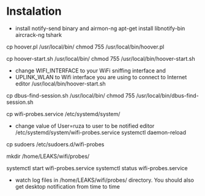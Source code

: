 # Instalation
* install notify-send binary and airmon-ng
apt-get install libnotify-bin aircrack-ng tshark

cp hoover.pl /usr/local/bin/
chmod 755 /usr/local/bin/hoover.pl

cp hoover-start.sh /usr/local/bin/
chmod 755 /usr/local/bin/hoover-start.sh
* change WIFI_INTERFACE to your WiFi sniffing interface and
* UPLINK_WLAN to Wifi interface you are using to connect to Internet 
editor /usr/local/bin/hoover-start.sh 

cp dbus-find-session.sh /usr/local/bin/
chmod 755 /usr/local/bin/dbus-find-session.sh

cp wifi-probes.service /etc/systemd/system/
* change value of User=ruza to user to be notified
editor /etc/systemd/system/wifi-probes.service
systemctl daemon-reload

cp sudoers /etc/sudoers.d/wifi-probes

mkdir /home/LEAKS/wifi/probes/

systemctl start wifi-probes.service
systemctl status wifi-probes.service

* watch log files in /home/LEAKS/wifi/probes/ directory. You should also get desktop notification from time to time
